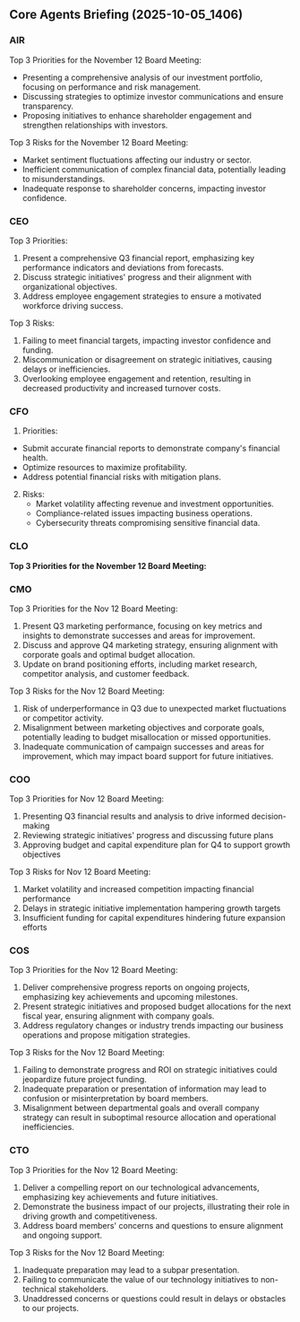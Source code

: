 ﻿## Core Agents Briefing (2025-10-05_1406)

### AIR

Top 3 Priorities for the November 12 Board Meeting:

- Presenting a comprehensive analysis of our investment portfolio, focusing on performance and risk management.
- Discussing strategies to optimize investor communications and ensure transparency.
- Proposing initiatives to enhance shareholder engagement and strengthen relationships with investors.

Top 3 Risks for the November 12 Board Meeting:

- Market sentiment fluctuations affecting our industry or sector.
- Inefficient communication of complex financial data, potentially leading to misunderstandings.
- Inadequate response to shareholder concerns, impacting investor confidence.

### CEO

Top 3 Priorities:

1. Present a comprehensive Q3 financial report, emphasizing key performance indicators and deviations from forecasts.
2. Discuss strategic initiatives' progress and their alignment with organizational objectives.
3. Address employee engagement strategies to ensure a motivated workforce driving success.

Top 3 Risks:

1. Failing to meet financial targets, impacting investor confidence and funding.
2. Miscommunication or disagreement on strategic initiatives, causing delays or inefficiencies.
3. Overlooking employee engagement and retention, resulting in decreased productivity and increased turnover costs.

### CFO

1.  Priorities:

- Submit accurate financial reports to demonstrate company's financial health.
- Optimize resources to maximize profitability.
- Address potential financial risks with mitigation plans.

2. Risks:
   - Market volatility affecting revenue and investment opportunities.
   - Compliance-related issues impacting business operations.
   - Cybersecurity threats compromising sensitive financial data.

### CLO

**Top 3 Priorities for the November 12 Board Meeting:**

### CMO

Top 3 Priorities for the Nov 12 Board Meeting:

1. Present Q3 marketing performance, focusing on key metrics and insights to demonstrate successes and areas for improvement.
2. Discuss and approve Q4 marketing strategy, ensuring alignment with corporate goals and optimal budget allocation.
3. Update on brand positioning efforts, including market research, competitor analysis, and customer feedback.

Top 3 Risks for the Nov 12 Board Meeting:

1. Risk of underperformance in Q3 due to unexpected market fluctuations or competitor activity.
2. Misalignment between marketing objectives and corporate goals, potentially leading to budget misallocation or missed opportunities.
3. Inadequate communication of campaign successes and areas for improvement, which may impact board support for future initiatives.

### COO

Top 3 Priorities for Nov 12 Board Meeting:

1. Presenting Q3 financial results and analysis to drive informed decision-making
2. Reviewing strategic initiatives' progress and discussing future plans
3. Approving budget and capital expenditure plan for Q4 to support growth objectives

Top 3 Risks for Nov 12 Board Meeting:

1. Market volatility and increased competition impacting financial performance
2. Delays in strategic initiative implementation hampering growth targets
3. Insufficient funding for capital expenditures hindering future expansion efforts

### COS

Top 3 Priorities for the Nov 12 Board Meeting:

1. Deliver comprehensive progress reports on ongoing projects, emphasizing key achievements and upcoming milestones.
2. Present strategic initiatives and proposed budget allocations for the next fiscal year, ensuring alignment with company goals.
3. Address regulatory changes or industry trends impacting our business operations and propose mitigation strategies.

Top 3 Risks for the Nov 12 Board Meeting:

1. Failing to demonstrate progress and ROI on strategic initiatives could jeopardize future project funding.
2. Inadequate preparation or presentation of information may lead to confusion or misinterpretation by board members.
3. Misalignment between departmental goals and overall company strategy can result in suboptimal resource allocation and operational inefficiencies.

### CTO

Top 3 Priorities for the Nov 12 Board Meeting:

1. Deliver a compelling report on our technological advancements, emphasizing key achievements and future initiatives.
2. Demonstrate the business impact of our projects, illustrating their role in driving growth and competitiveness.
3. Address board members' concerns and questions to ensure alignment and ongoing support.

Top 3 Risks for the Nov 12 Board Meeting:

1. Inadequate preparation may lead to a subpar presentation.
2. Failing to communicate the value of our technology initiatives to non-technical stakeholders.
3. Unaddressed concerns or questions could result in delays or obstacles to our projects.
